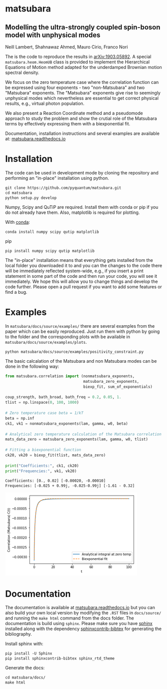 # matsubara
## Modelling the ultra-strongly coupled spin-boson model with unphysical modes
Neill Lambert, Shahnawaz Ahmed, Mauro Cirio, Franco Nori

The is the code to reproduce the results in [arXiv:1903.05892](https://arxiv.org/abs/1903.05892). A special `matsubara.heom.HeomUB` class is provided to implement the Hierarchical Equations of Motion method adapted for the underdamped Brownian motion spectral density.  

We focus on the zero temperature case where the correlation function can be expressed using four exponents - two "non-Matsubara" and two "Matsubara" exponents. The "Matsubara" exponents give rise to seemingly unphysical modes which nevertheless are essential to get correct physical results, e.g., virtual photon population.  

We also present a Reaction Coordinate method and a pseudomode approach to study the problem and show the crutial role of the Matsubara terms by effectively expressing them with a biexponential fit. 

Documentation, installation instructions and several examples are available at: [matsubara.readthedocs.io](matsubara.readthedocs.io)

# Installation
The code can be used in development mode by cloning the repository and performing an "in-place" installation using python.
```
git clone https://github.com/pyquantum/matsubara.git
cd matsubara
python setup.py develop
```
Numpy, Scipy and QuTiP are required. Install them with conda or pip if you do not already have them. Also, matplotlib is required for plotting.  

With [conda](https://www.anaconda.com/distribution/):

```
conda install numpy scipy qutip matplotlib
```

pip
```
pip install numpy scipy qutip matplotlib
```

The "in-place" installation means that everything gets installed from the local folder you downloaded it to and you can the changes to the code there will be immediately reflected system-wide, e.g., if you insert a print statement in some part of the code and then run your code, you will see it immediately. We hope this will allow you to change things and develop the code further. Please open a pull request if you want to add some features or find a bug.

# Examples

In `matsubara/docs/source/examples/` there are several examples from the paper which can be easily
reproduced. Just run them with python by going to the folder and the corresponding plots with be available in `matsubara/docs/source/examples/plots`.

```
python matsubara/docs/source/examples/positivity_constraint.py
```

The basic calcalation of the Matsubara and non Matsubara modes can be done in the following way:
```python
from matsubara.correlation import (nonmatsubara_exponents,
                                   matsubara_zero_exponents,
                                   biexp_fit, sum_of_exponentials)

coup_strength, bath_broad, bath_freq = 0.2, 0.05, 1.
tlist = np.linspace(0, 100, 1000)

# Zero temperature case beta = 1/kT
beta = np.inf
ck1, vk1 = nonmatsubara_exponents(lam, gamma, w0, beta)

# Analytical zero temperature calculation of the Matsubara correlation
mats_data_zero = matsubara_zero_exponents(lam, gamma, w0, tlist)

# Fitting a biexponential function
ck20, vk20 = biexp_fit(tlist, mats_data_zero)

print("Coefficients:", ck1, ck20)
print("Frequencies:", vk1, vk20)
```

```
Coefficients: [0., 0.02] [-0.00020, -0.00010]
Frequencies: [-0.025 + 0.99j, -0.025-0.99j] [-1.61 - 0.32]
```
![](docs/source/examples/plots/matsfitting.png)


# Documentation

The documentation is available at [matsubara.readthedocs.io](matsubara.readthedocs.io) but you can also build your own local version by modifying the `.RST` files in `docs/source/` and running the `make html` command from the docs folder. The documentation is build using `sphinx`. Please make sure you have [sphinx](http://www.sphinx-doc.org/en/master/) installed along with the dependency [sphinxcontrib-bibtex](https://sphinxcontrib-bibtex.readthedocs.io/en/latest/) for generating the bibliography.

Install sphinx with:

```
pip install -U Sphinx
pip install sphinxcontrib-bibtex sphinx_rtd_theme
```

Generate the docs:
```
cd matsubara/docs/
make html
```
